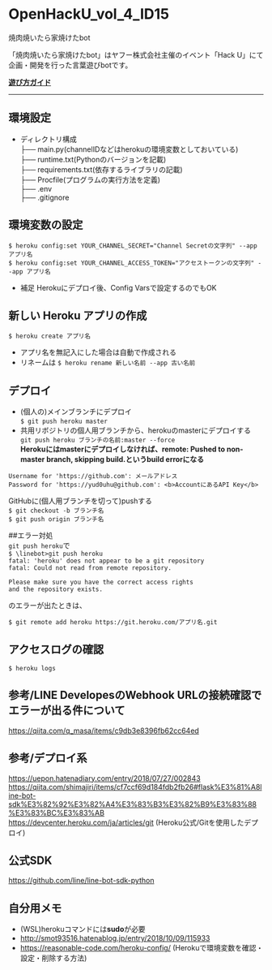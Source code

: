 # OpenHackU_vol_4_ID15
焼肉焼いたら家焼けたbot  
  
「焼肉焼いたら家焼けたbot」はヤフー株式会社主催のイベント「Hack U」にて企画・開発を行った言葉遊びbotです。  
  
  
  
  
**[遊び方ガイド ](https://note.com/roast_official/n/ndc7d00f38d44)**   
  
  
  
  
  
----------------------------------------------------------------------

## 環境設定  
- ディレクトリ構成  
├── main.py(channelIDなどはherokuの環境変数としておいている)  
├── runtime.txt(Pythonのバージョンを記載)  
├── requirements.txt(依存するライブラリの記載)  
├── Procfile(プログラムの実行方法を定義)  
├── .env  
├── .gitignore  
  
## 環境変数の設定  
```$ heroku config:set YOUR_CHANNEL_SECRET="Channel Secretの文字列" --app アプリ名```  
```$ heroku config:set YOUR_CHANNEL_ACCESS_TOKEN="アクセストークンの文字列" --app アプリ名```  

- 補足 Herokuにデプロイ後、Config Varsで設定するのでもOK  
  
## 新しい Heroku アプリの作成  
```$ heroku create アプリ名```  
- アプリ名を無記入にした場合は自動で作成される  
- リネームは ```$ heroku rename 新しい名前 --app 古い名前```  
  
## デプロイ  
- (個人の)メインブランチにデプロイ  
```$ git push heroku master```  
- 共用リボジトリの個人用ブランチから、herokuのmasterにデプロイする  
```git push heroku ブランチの名前:master --force```  
**Herokuにはmasterにデプロイしなければ、remote: Pushed to non-master branch, skipping build.というbuild errorになる**
  
```
Username for 'https://github.com': メールアドレス  
Password for 'https://yud0uhu@github.com': <b>AccountにあるAPI Key</b>  
```
  
GitHubに(個人用ブランチを切って)pushする  
```$ git checkout -b ブランチ名```  
```$ git push origin ブランチ名```  
  
##エラー対処  
```git push heroku```で  
```$ \linebot>git push heroku```  
```fatal: 'heroku' does not appear to be a git repository```  
```fatal: Could not read from remote repository.```  
 
```
Please make sure you have the correct access rights  
and the repository exists.  
```
のエラーが出たときは、  
  
```$ git remote add heroku https://git.heroku.com/アプリ名.git```  

## アクセスログの確認
```$ heroku logs```  
  
## 参考/LINE DevelopesのWebhook URLの接続確認でエラーが出る件について  
https://qiita.com/q_masa/items/c9db3e8396fb62cc64ed  
  
## 参考/デプロイ系  
https://uepon.hatenadiary.com/entry/2018/07/27/002843  
https://qiita.com/shimajiri/items/cf7ccf69d184fdb2fb26#flask%E3%81%A8line-bot-sdk%E3%82%92%E3%82%A4%E3%83%B3%E3%82%B9%E3%83%88%E3%83%BC%E3%83%AB  
https://devcenter.heroku.com/ja/articles/git (Heroku公式/Gitを使用したデプロイ)  
  
## 公式SDK  
https://github.com/line/line-bot-sdk-python  
  
## 自分用メモ
- (WSL)herokuコマンドには**sudo**が必要  
- http://smot93516.hatenablog.jp/entry/2018/10/09/115933  
- https://reasonable-code.com/heroku-config/ (Herokuで環境変数を確認・設定・削除する方法)  
